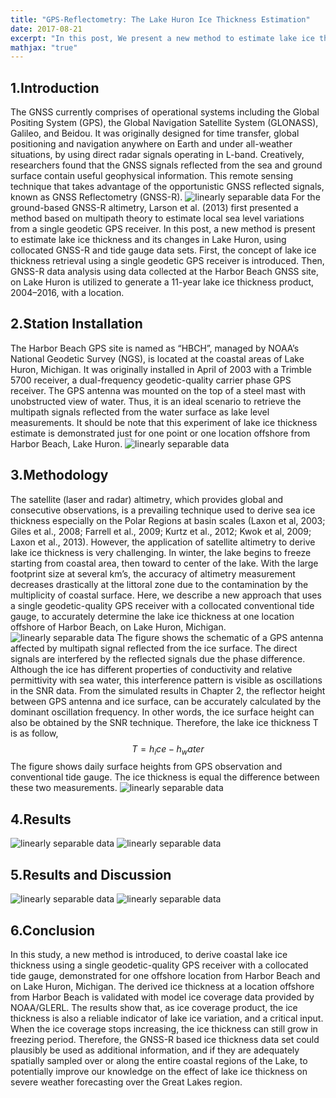 ```yaml
---
title: "GPS-Reflectometry: The Lake Huron Ice Thickness Estimation"
date: 2017-08-21
excerpt: "In this post, We present a new method to estimate lake ice thickness and its changes in Lake Huron, using collocated GPS-R and tide gauge data sets."
mathjax: "true"
---
```

## 1.Introduction
  The GNSS currently comprises of operational systems including the Global Positing System (GPS), the Global Navigation Satellite System (GLONASS), Galileo, and Beidou. It was originally designed for time transfer, global positioning and navigation anywhere on Earth and under all-weather situations, by using direct radar signals operating in L-band. Creatively, researchers found that the GNSS signals reflected from the sea and ground surface contain useful geophysical information. This remote sensing technique that takes advantage of the opportunistic GNSS reflected signals, known as GNSS Reflectometry (GNSS-R).
  <img src="{{ site.url }}{{ site.baseurl }}/images/gpsr_lakeice/1_1.jpg" alt="linearly separable data">
  For the ground-based GNSS-R altimetry, Larson et al. (2013) first presented a method based on multipath theory to estimate local sea level variations from a single geodetic GPS receiver. In this post, a new method is present to estimate lake ice thickness and its changes in Lake Huron, using collocated GNSS-R and tide gauge data sets. First, the concept of lake ice thickness retrieval using a single geodetic GPS receiver is introduced. Then, GNSS-R data analysis using data collected at the Harbor Beach GNSS site, on Lake Huron is utilized to generate a 11-year lake ice thickness product, 2004–2016, with a location.
  
## 2.Station Installation
  The Harbor Beach GPS site is named as “HBCH”, managed by NOAA’s National Geodetic Survey (NGS), is located at the coastal areas of Lake Huron, Michigan. It was originally installed in April of 2003 with a Trimble 5700 receiver, a dual-frequency geodetic-quality carrier phase GPS receiver. The GPS antenna was mounted on the top of a steel mast with unobstructed view of water. Thus, it is an ideal scenario to retrieve the multipath signals reflected from the water surface as lake level measurements. It should be note that this experiment of lake ice thickness estimate is demonstrated just for one point or one location offshore from Harbor Beach, Lake Huron.
  <img src="{{ site.url }}{{ site.baseurl }}/images/gpsr_lakeice/2_1.jpg" alt="linearly separable data">
  
## 3.Methodology
  The satellite (laser and radar) altimetry, which provides global and consecutive observations, is a prevailing technique used to derive sea ice thickness especially on the Polar Regions at basin scales (Laxon et al, 2003; Giles et al., 2008; Farrell et al., 2009; Kurtz et al., 2012; Kwok et al, 2009; Laxon et al., 2013). However, the application of satellite altimetry to derive lake ice thickness is very challenging. In winter, the lake begins to freeze starting from coastal area, then toward to center of the lake. With the large footprint size at several km’s, the accuracy of altimetry measurement decreases drastically at the littoral zone due to the contamination by the multiplicity of coastal surface. Here, we describe a new approach that uses a single geodetic-quality GPS receiver with a collocated conventional tide gauge, to accurately determine the lake ice thickness at one location offshore of Harbor Beach, on Lake Huron, Michigan. 
  <img src="{{ site.url }}{{ site.baseurl }}/images/gpsr_lakeice/3_1.png" alt="linearly separable data">
  The figure shows the schematic of a GPS antenna affected by multipath signal reflected from the ice surface. The direct signals are interfered by the reflected signals due the phase difference. Although the ice has different properties of conductivity and relative permittivity with sea water, this interference pattern is visible as oscillations in the SNR data. From the simulated results in Chapter 2, the reflector height between GPS antenna and ice surface, can be accurately calculated by the dominant oscillation frequency. In other words, the ice surface height can also be obtained by the SNR technique. Therefore, the lake ice thickness T is as follow,
  $$T=h_ice-h_water$$ 
  The figure shows daily surface heights from GPS observation and conventional tide gauge. The ice thickness is equal the difference between these two measurements.
  <img src="{{ site.url }}{{ site.baseurl }}/images/gpsr_lakeice/3_2.png" alt="linearly separable data">
  
## 4.Results
  <img src="{{ site.url }}{{ site.baseurl }}/images/gpsr_lakeice/4_2.png" alt="linearly separable data">
  <img src="{{ site.url }}{{ site.baseurl }}/images/gpsr_lakeice/4_1.png" alt="linearly separable data">
  
## 5.Results and Discussion
  <img src="{{ site.url }}{{ site.baseurl }}/images/gpsr_lakeice/5_1.png" alt="linearly separable data">
  <img src="{{ site.url }}{{ site.baseurl }}/images/gpsr_lakeice/5_2.png" alt="linearly separable data">
  
## 6.Conclusion
  In this study, a new method is introduced, to derive coastal lake ice thickness using a single geodetic-quality GPS receiver with a collocated tide gauge, demonstrated for one offshore location from Harbor Beach and on Lake Huron, Michigan. The derived ice thickness at a location offshore from Harbor Beach is validated with model ice coverage data provided by NOAA/GLERL. The results show that, as ice coverage product, the ice thickness is also a reliable indicator of lake ice variation, and a critical input. When the ice coverage stops increasing, the ice thickness can still grow in freezing period. Therefore, the GNSS-R based ice thickness data set could plausibly be used as additional information, and if they are adequately spatially sampled over or along the entire coastal regions of the Lake, to potentially improve our knowledge on the effect of lake ice thickness on severe weather forecasting over the Great Lakes region.

